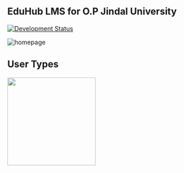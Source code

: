 ## EduHub LMS for O.P Jindal University

[![Development Status](https://img.shields.io/badge/Status-Under%20Development-blue.svg)](https://your-project-url)

![homepage](https://github.com/subrat611/EduHub-home/assets/77252075/5a4a471b-e084-4f10-8f8f-180744696292)

## User Types

<img src="https://github.com/subrat611/EduHub-home/assets/77252075/ff7898a0-d428-4457-bff0-5a1bee5b6371" width="200px" height="200px" />
